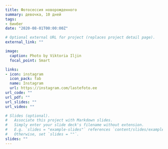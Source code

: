 ```yaml
---
title: Фотосессия новорожденного
summary: девочка, 10 дней
tags:
- бинбег
date: "2020-08-01T00:00:00Z"

# Optional external URL for project (replaces project detail page).
external_link: ""

image:
  caption: Photo by Viktoria Iljin
  focal_point: Smart

links:
- icon: instagram
  icon_pack: fab
  name: Instagram
  url: https://instagram.com/lastefoto.ee
url_code: ""
url_pdf: ""
url_slides: ""
url_video: ""

# Slides (optional).
#   Associate this project with Markdown slides.
#   Simply enter your slide deck's filename without extension.
#   E.g. `slides = "example-slides"` references `content/slides/example-slides.md`.
#   Otherwise, set `slides = ""`.
slides: ""
---
```


